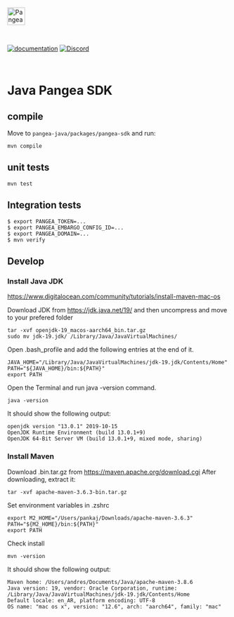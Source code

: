 <p>
  <br />
  <a href="https://pangea.cloud?utm_source=github&utm_medium=node-sdk" target="_blank" rel="noopener noreferrer">
    <img src="https://pangea-marketing.s3.us-west-2.amazonaws.com/pangea-color.svg" alt="Pangea Logo" height="40">
  </a>
  <br />
</p>

<p>
<br />

[![documentation](https://img.shields.io/badge/documentation-pangea-blue?style=for-the-badge&labelColor=551B76)](https://pangea.cloud/docs/sdk/python/)
[![Discord](https://img.shields.io/discord/1017567751818182786?color=%23551b76&label=Discord&logo=discord&logoColor=%23FFFFFF&style=for-the-badge)](https://discord.gg/z7yXhC7cQr)

<br />
</p>

# Java Pangea SDK

## compile

Move to `pangea-java/packages/pangea-sdk` and run:

```
mvn compile
```

## unit tests
```
mvn test
```

## Integration tests

```
$ export PANGEA_TOKEN=...
$ export PANGEA_EMBARGO_CONFIG_ID=...
$ export PANGEA_DOMAIN=...
$ mvn verify
```


## Develop
### Install Java JDK

https://www.digitalocean.com/community/tutorials/install-maven-mac-os


Download JDK from https://jdk.java.net/19/ and then uncompress and move to your prefered folder

```
tar -xvf openjdk-19_macos-aarch64_bin.tar.gz
sudo mv jdk-19.jdk/ /Library/Java/JavaVirtualMachines/
```

Open .bash_profile and add the following entries at the end of it.
```
JAVA_HOME="/Library/Java/JavaVirtualMachines/jdk-19.jdk/Contents/Home"
PATH="${JAVA_HOME}/bin:${PATH}"
export PATH
```

Open the Terminal and run java -version command.
```
java -version
```

It should show the following output:
```
openjdk version "13.0.1" 2019-10-15
OpenJDK Runtime Environment (build 13.0.1+9)
OpenJDK 64-Bit Server VM (build 13.0.1+9, mixed mode, sharing)
```

### Install Maven
Download .bin.tar.gz from https://maven.apache.org/download.cgi
After downloading, extract it:

```
tar -xvf apache-maven-3.6.3-bin.tar.gz
```

Set environment variables in .zshrc

```
export M2_HOME="/Users/pankaj/Downloads/apache-maven-3.6.3"
PATH="${M2_HOME}/bin:${PATH}"
export PATH
```

Check install
```
mvn -version
```

It should show the following output:
```
Maven home: /Users/andres/Documents/Java/apache-maven-3.8.6
Java version: 19, vendor: Oracle Corporation, runtime: /Library/Java/JavaVirtualMachines/jdk-19.jdk/Contents/Home
Default locale: en_AR, platform encoding: UTF-8
OS name: "mac os x", version: "12.6", arch: "aarch64", family: "mac"
```

